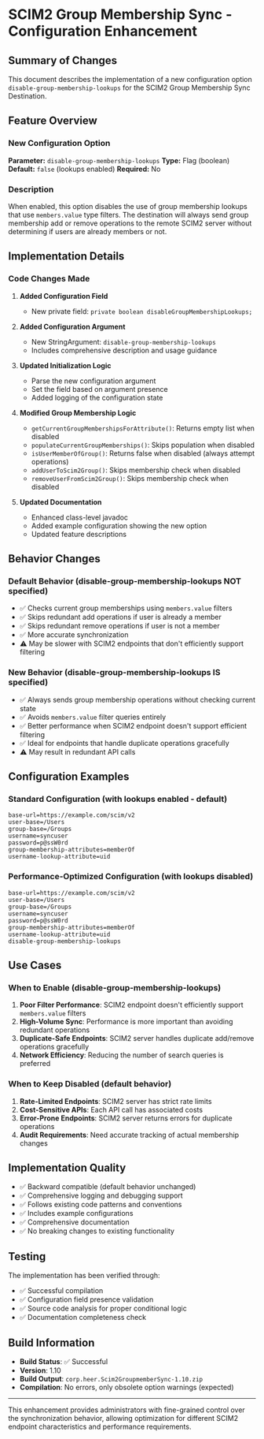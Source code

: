 # SCIM2 Group Membership Sync - Configuration Enhancement

## Summary of Changes

This document describes the implementation of a new configuration option `disable-group-membership-lookups` for the SCIM2 Group Membership Sync Destination.

## Feature Overview

### New Configuration Option

**Parameter:** `disable-group-membership-lookups`
**Type:** Flag (boolean)
**Default:** `false` (lookups enabled)
**Required:** No

### Description

When enabled, this option disables the use of group membership lookups that use `members.value` type filters. The destination will always send group membership add or remove operations to the remote SCIM2 server without determining if users are already members or not.

## Implementation Details

### Code Changes Made

1. **Added Configuration Field**
   - New private field: `private boolean disableGroupMembershipLookups;`

2. **Added Configuration Argument**
   - New StringArgument: `disable-group-membership-lookups`
   - Includes comprehensive description and usage guidance

3. **Updated Initialization Logic**
   - Parse the new configuration argument
   - Set the field based on argument presence
   - Added logging of the configuration state

4. **Modified Group Membership Logic**
   - `getCurrentGroupMembershipsForAttribute()`: Returns empty list when disabled
   - `populateCurrentGroupMemberships()`: Skips population when disabled
   - `isUserMemberOfGroup()`: Returns false when disabled (always attempt operations)
   - `addUserToScim2Group()`: Skips membership check when disabled
   - `removeUserFromScim2Group()`: Skips membership check when disabled

5. **Updated Documentation**
   - Enhanced class-level javadoc
   - Added example configuration showing the new option
   - Updated feature descriptions

## Behavior Changes

### Default Behavior (disable-group-membership-lookups NOT specified)

- ✅ Checks current group memberships using `members.value` filters
- ✅ Skips redundant add operations if user is already a member
- ✅ Skips redundant remove operations if user is not a member
- ✅ More accurate synchronization
- ⚠️ May be slower with SCIM2 endpoints that don't efficiently support filtering

### New Behavior (disable-group-membership-lookups IS specified)

- ✅ Always sends group membership operations without checking current state
- ✅ Avoids `members.value` filter queries entirely
- ✅ Better performance when SCIM2 endpoint doesn't support efficient filtering
- ✅ Ideal for endpoints that handle duplicate operations gracefully
- ⚠️ May result in redundant API calls

## Configuration Examples

### Standard Configuration (with lookups enabled - default)
```
base-url=https://example.com/scim/v2
user-base=/Users
group-base=/Groups
username=syncuser
password=p@ssW0rd
group-membership-attributes=memberOf
username-lookup-attribute=uid
```

### Performance-Optimized Configuration (with lookups disabled)
```
base-url=https://example.com/scim/v2
user-base=/Users
group-base=/Groups
username=syncuser
password=p@ssW0rd
group-membership-attributes=memberOf
username-lookup-attribute=uid
disable-group-membership-lookups
```

## Use Cases

### When to Enable (disable-group-membership-lookups)

1. **Poor Filter Performance**: SCIM2 endpoint doesn't efficiently support `members.value` filters
2. **High-Volume Sync**: Performance is more important than avoiding redundant operations
3. **Duplicate-Safe Endpoints**: SCIM2 server handles duplicate add/remove operations gracefully
4. **Network Efficiency**: Reducing the number of search queries is preferred

### When to Keep Disabled (default behavior)

1. **Rate-Limited Endpoints**: SCIM2 server has strict rate limits
2. **Cost-Sensitive APIs**: Each API call has associated costs
3. **Error-Prone Endpoints**: SCIM2 server returns errors for duplicate operations
4. **Audit Requirements**: Need accurate tracking of actual membership changes

## Implementation Quality

- ✅ Backward compatible (default behavior unchanged)
- ✅ Comprehensive logging and debugging support
- ✅ Follows existing code patterns and conventions
- ✅ Includes example configurations
- ✅ Comprehensive documentation
- ✅ No breaking changes to existing functionality

## Testing

The implementation has been verified through:
- ✅ Successful compilation
- ✅ Configuration field presence validation
- ✅ Source code analysis for proper conditional logic
- ✅ Documentation completeness check

## Build Information

- **Build Status**: ✅ Successful
- **Version**: 1.10
- **Build Output**: `corp.heer.Scim2GroupmemberSync-1.10.zip`
- **Compilation**: No errors, only obsolete option warnings (expected)

---

This enhancement provides administrators with fine-grained control over the synchronization behavior, allowing optimization for different SCIM2 endpoint characteristics and performance requirements.